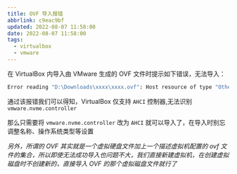 ```yaml
---
title: OVF 导入报错
abbrlink: c9eac9bf
updated: 2022-08-07 11:58:00
date: 2022-08-07 11:58:00
tags:
  - virtualbox
  - vmware
---
```


在 VirtualBox 内导入由 VMware 生成的 OVF 文件时提示如下错误，无法导入：

```bash
Error reading "D:\Downloads\xxxx\xxxx.ovf": Host resource of type "Other Storage Device (20)" is supported with SATA AHCI controllers only, line 47 (subtype:vmware.nvme.controller).
```

通过该报错我们可以得知，VirtualBox 仅支持 `AHCI` 控制器,无法识别 `vmware.nvme.controller`

那么只需要将 `vmware.nvme.controller` 改为 `AHCI` 就可以导入了，在导入时别忘调整名称、操作系统类型等设置

_另外，所谓的 OVF 其实就是一个虚拟硬盘文件加上一个描述虚拟机配置的 ovf 文件的集合，所以即使无法成功导入也问题不大，我们直接新建虚拟机，在创建虚拟磁盘时不创建新的，直接导入 OVF 的那个虚拟磁盘文件就行了_

